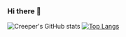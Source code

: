 ### Hi there 👋
![Creeper's GitHub stats](https://github-readme-stats.vercel.app/api?username=Creeper9480&show_icons=true&theme=transparent)
[![Top Langs](https://github-readme-stats.vercel.app/api/top-langs/?username=Creeper9480&layout=donut-vertical)](https://github.com/anuraghazra/github-readme-stats)
<!--
**ludonghengsb/ludonghengsb** is a ✨ _special_ ✨ repository because its `README.md` (this file) appears on your GitHub profile.

Here are some ideas to get you started:

- 🔭 I’m currently working on ...
- 🌱 I’m currently learning ...
- 👯 I’m looking to collaborate on ...
- 🤔 I’m looking for help with ...
- 💬 Ask me about ...
- 📫 How to reach me: ...
- 😄 Pronouns: ...
- ⚡ Fun fact: ...
-->
